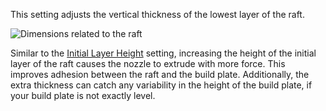 This setting adjusts the vertical thickness of the lowest layer of the raft.

![Dimensions related to the raft](raft_dimensions.svg)

Similar to the [Initial Layer Height](layer_height_0) setting, increasing the height of the initial layer of the raft causes the nozzle to extrude with more force. This improves adhesion between the raft and the build plate. Additionally, the extra thickness can catch any variability in the height of the build plate, if your build plate is not exactly level.